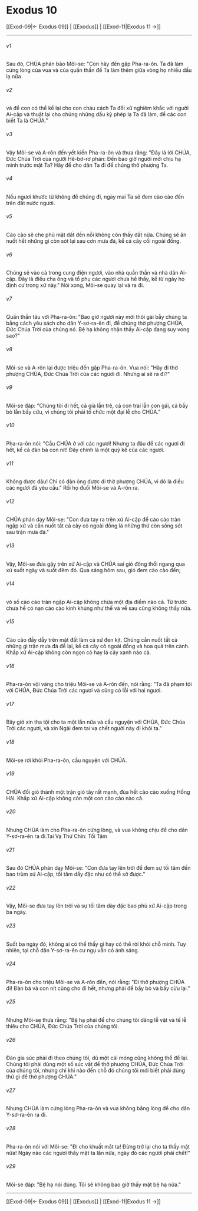 # Exodus 10

[[Exod-09|← Exodus 09]] | [[Exodus]] | [[Exod-11|Exodus 11 →]]
***



###### v1 
Sau đó, CHÚA phán bảo Môi-se: "Con hãy đến gặp Pha-ra-ôn. Ta đã làm cứng lòng của vua và của quần thần để Ta làm thêm giữa vòng họ nhiều dấu lạ nữa 

###### v2 
và để con có thể kể lại cho con cháu cách Ta đối xử nghiêm khắc với người Ai-cập và thuật lại cho chúng những dấu kỳ phép lạ Ta đã làm, để các con biết Ta là CHÚA." 

###### v3 
Vậy Môi-se và A-rôn đến yết kiến Pha-ra-ôn và thưa rằng: "Đây là lời CHÚA, Đức Chúa Trời của người Hê-bơ-rơ phán: Đến bao giờ người mới chịu hạ mình trước mặt Ta? Hãy để cho dân Ta đi để chúng thờ phượng Ta. 

###### v4 
Nếu ngươi khước từ không để chúng đi, ngày mai Ta sẽ đem cào cào đến trên đất nước ngươi. 

###### v5 
Cào cào sẽ che phủ mặt đất đến nỗi không còn thấy đất nữa. Chúng sẽ ăn nuốt hết những gì còn sót lại sau cơn mưa đá, kể cả cây cối ngoài đồng. 

###### v6 
Chúng sẽ vào cả trong cung điện ngươi, vào nhà quần thần và nhà dân Ai-cập. Đây là điều cha ông và tổ phụ các ngươi chưa hề thấy, kể từ ngày họ định cư trong xứ này." Nói xong, Môi-se quay lại và ra đi. 

###### v7 
Quần thần tâu với Pha-ra-ôn: "Bao giờ người này mới thôi gài bẫy chúng ta bằng cách yêu sách cho dân Y-sơ-ra-ên đi, để chúng thờ phượng CHÚA, Đức Chúa Trời của chúng nó. Bệ hạ không nhận thấy Ai-cập đang suy vong sao?" 

###### v8 
Môi-se và A-rôn lại được triệu đến gặp Pha-ra-ôn. Vua nói: "Hãy đi thờ phượng CHÚA, Đức Chúa Trời của các ngươi đi. Nhưng ai sẽ ra đi?" 

###### v9 
Môi-se đáp: "Chúng tôi đi hết, cả già lẫn trẻ, cả con trai lẫn con gái, cả bầy bò lẫn bầy cừu, vì chúng tôi phải tổ chức một đại lễ cho CHÚA." 

###### v10 
Pha-ra-ôn nói: "Cầu CHÚA ở với các ngươi! Nhưng ta đâu để các ngươi đi hết, kể cả đàn bà con nít! Đây chính là một quỷ kế của các ngươi. 

###### v11 
Không được đâu! Chỉ có đàn ông được đi thờ phượng CHÚA, vì đó là điều các ngươi đã yêu cầu." Rồi họ đuổi Môi-se và A-rôn ra. 

###### v12 
CHÚA phán dạy Môi-se: "Con đưa tay ra trên xứ Ai-cập để cào cào tràn ngập xứ và cắn nuốt tất cả cây cỏ ngoài đồng là những thứ còn sống sót sau trận mưa đá." 

###### v13 
Vậy, Môi-se đưa gậy trên xứ Ai-cập và CHÚA sai gió đông thổi ngang qua xứ suốt ngày và suốt đêm đó. Qua sáng hôm sau, gió đem cào cào đến; 

###### v14 
vô số cào cào tràn ngập Ai-cập không chừa một địa điểm nào cả. Từ trước chưa hề có nạn cào cào kinh khủng như thế và về sau cũng không thấy nữa. 

###### v15 
Cào cào đầy dẫy trên mặt đất làm cả xứ đen kịt. Chúng cắn nuốt tất cả những gì trận mưa đá để lại, kể cả cây cỏ ngoài đồng và hoa quả trên cành. Khắp xứ Ai-cập không còn ngọn cỏ hay lá cây xanh nào cả. 

###### v16 
Pha-ra-ôn vội vàng cho triệu Môi-se và A-rôn đến, nói rằng: "Ta đã phạm tội với CHÚA, Đức Chúa Trời các ngươi và cũng có lỗi với hai ngươi. 

###### v17 
Bây giờ xin tha tội cho ta một lần nữa và cầu nguyện với CHÚA, Đức Chúa Trời các ngươi, và xin Ngài đem tai vạ chết người này đi khỏi ta." 

###### v18 
Môi-se rời khỏi Pha-ra-ôn, cầu nguyện với CHÚA. 

###### v19 
CHÚA đổi gió thành một trận gió tây rất mạnh, đùa hết cào cào xuống Hồng Hải. Khắp xứ Ai-cập không còn một con cào cào nào cả. 

###### v20 
Nhưng CHÚA làm cho Pha-ra-ôn cứng lòng, và vua không chịu để cho dân Y-sơ-ra-ên ra đi.Tai Vạ Thứ Chín: Tối Tăm 

###### v21 
Sau đó CHÚA phán dạy Môi-se: "Con đưa tay lên trời để đem sự tối tăm đến bao trùm xứ Ai-cập, tối tăm dầy đặc như có thể sờ được." 

###### v22 
Vậy, Môi-se đưa tay lên trời và sự tối tăm dày đặc bao phủ xứ Ai-cập trong ba ngày. 

###### v23 
Suốt ba ngày đó, không ai có thể thấy gì hay có thể rời khỏi chỗ mình. Tuy nhiên, tại chỗ dân Y-sơ-ra-ên cư ngụ vẫn có ánh sáng. 

###### v24 
Pha-ra-ôn cho triệu Môi-se và A-rôn đến, nói rằng: "Đi thờ phượng CHÚA đi! Đàn bà và con nít cũng cho đi hết, nhưng phải để bầy bò và bầy cừu lại." 

###### v25 
Nhưng Môi-se thưa rằng: "Bệ hạ phải để cho chúng tôi dâng lễ vật và tế lễ thiêu cho CHÚA, Đức Chúa Trời của chúng tôi. 

###### v26 
Đàn gia súc phải đi theo chúng tôi, dù một cái móng cũng không thể để lại. Chúng tôi phải dùng một số súc vật để thờ phượng CHÚA, Đức Chúa Trời của chúng tôi, nhưng chỉ khi nào đến chỗ đó chúng tôi mới biết phải dùng thứ gì để thờ phượng CHÚA." 

###### v27 
Nhưng CHÚA làm cứng lòng Pha-ra-ôn và vua không bằng lòng để cho dân Y-sơ-ra-ên ra đi. 

###### v28 
Pha-ra-ôn nói với Môi-se: "Đi cho khuất mắt ta! Đừng trở lại cho ta thấy mặt nữa! Ngày nào các ngươi thấy mặt ta lần nữa, ngày đó các ngươi phải chết!" 

###### v29 
Môi-se đáp: "Bệ hạ nói đúng. Tôi sẽ không bao giờ thấy mặt bệ hạ nữa."

***
[[Exod-09|← Exodus 09]] | [[Exodus]] | [[Exod-11|Exodus 11 →]]
